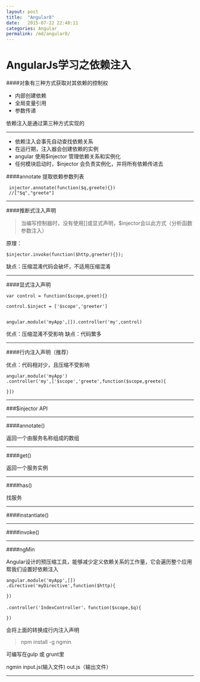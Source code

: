 ```yaml
---
layout: post
title:  "Angular8"
date:   2015-07-22 22:40:11
categories: Angular
permalink: /md/angular8/
---
```




AngularJs学习之依赖注入
===
####对象有三种方式获取对其依赖的控制权
- 内部创建依赖
- 全局变量引用
- 参数传递

依赖注入是通过第三种方式实现的

---

- 依赖注入会事先自动查找依赖关系
- 在运行期，注入器会创建依赖的实例
- angular 使用$injector 管理依赖关系和实例化
- 任何模块启动时，$injector 会负责实例化，并将所有依赖传进去

####annotate
提取依赖参数列表

```
 injector.annotate(function($q,greete){})
 //["$q","greete"]
```
---

####推断式注入声明
> 当编写控制器时，没有使用[]或显式声明，$injector会以此方式（分析函数参数注入）

原理：

```
$injector.invoke(function($http,greeter){});
```

缺点：压缩混淆代码会破坏，不适用压缩混淆

---

####显式注入声明

```
var control = function($scope,greet){}

control.$inject = ['$scope','greeter']


angular.module('myApp',[]).controller('my',control)
```

优点：压缩混淆不受影响
缺点：代码繁多

---

####行内注入声明（推荐）

优点：代码相对少，且压缩不受影响

```
angular.module('myApp')
.controller('my',['$scope','greete',function($scope,greete){

}])
```

---

###$injector API

---

####annotate()

返回一个由服务名称组成的数组

---

####get()

返回一个服务实例

---

####has()

找服务

---

####instantiate()

---

####invoke()

---

####ngMin

Angular设计的预压缩工具，能够减少定义依赖关系的工作量，它会遍历整个应用帮我们设置好依赖注入

```
angular.module('myApp',[])
.directive('myDirective',function($http){

})

.controller('IndexController'，function($scope,$q){

})
```


会将上面的转换成行内注入声明

> npm install -g ngmin

可编写在gulp 或 grunt里

ngmin input.js(输入文件) out.js（输出文件）

---











